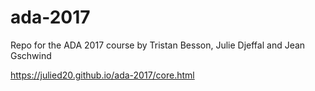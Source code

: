 # ada-2017
Repo for the ADA 2017 course by Tristan Besson, Julie Djeffal and Jean Gschwind


https://julied20.github.io/ada-2017/core.html
